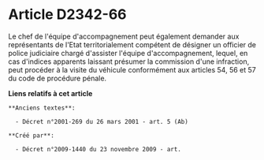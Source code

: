 # Article D2342-66

Le chef de l'équipe d'accompagnement peut également demander aux représentants de l'Etat territorialement compétent de
désigner un officier de police judiciaire chargé d'assister l'équipe d'accompagnement, lequel, en cas d'indices apparents
laissant présumer la commission d'une infraction, peut procéder à la visite du véhicule conformément aux articles 54, 56 et
57 du code de procédure pénale.

**Liens relatifs à cet article**

	**Anciens textes**:

	  - Décret n°2001-269 du 26 mars 2001 - art. 5 (Ab)

	**Créé par**:

	  - Décret n°2009-1440 du 23 novembre 2009 - art.
